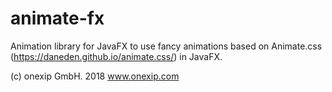 # animate-fx

Animation library for JavaFX to use fancy animations based on Animate.css (https://daneden.github.io/animate.css/) in JavaFX.

(c) onexip GmbH. 2018 www.onexip.com
